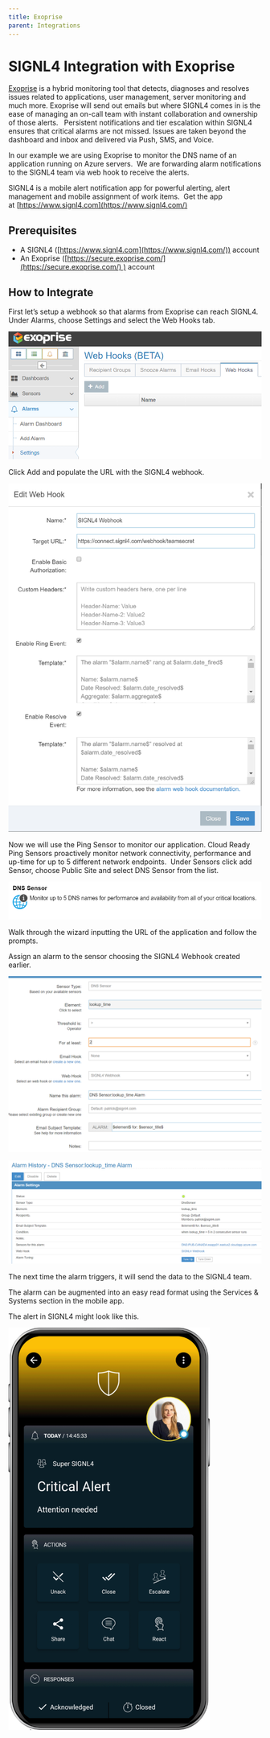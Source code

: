 ```yaml
---
title: Exoprise
parent: Integrations
---
```


# SIGNL4 Integration with Exoprise

[Exoprise](https://secure.exoprise.com/) is a hybrid monitoring tool that detects, diagnoses and resolves issues related to applications, user management, server monitoring and much more. Exoprise will send out emails but where SIGNL4 comes in is the ease of managing an on-call team with instant collaboration and ownership of those alerts.   Persistent notifications and tier escalation within SIGNL4 ensures that critical alarms are not missed. Issues are taken beyond the dashboard and inbox and delivered via Push, SMS, and Voice.

In our example we are using Exoprise to monitor the DNS name of an application running on Azure servers.  We are forwarding alarm notifications to the SIGNL4 team via web hook to receive the alerts.

SIGNL4 is a mobile alert notification app for powerful alerting, alert management and mobile assignment of work items.  Get the app at [https://www.signl4.com](https://www.signl4.com/)

## Prerequisites

- A SIGNL4 ([https://www.signl4.com](https://www.signl4.com/)) account
- An Exoprise ([https://secure.exoprise.com/](https://secure.exoprise.com/) ) account

## How to Integrate

First let’s setup a webhook so that alarms from Exoprise can reach SIGNL4. Under Alarms, choose Settings and select the Web Hooks tab.

![Exoprise Webhook 1](exoprise-webhook-1.png)

Click Add and populate the URL with the SIGNL4 webhook.

![Exoprise Webhook 2](exoprise-webhook-2.png)

Now we will use the Ping Sensor to monitor our application. Cloud Ready Ping Sensors proactively monitor network connectivity, performance and up-time for up to 5 different network endpoints.  Under Sensors click add Sensor, choose Public Site and select DNS Sensor from the list.

![Exoprise Ping](exoprise-ping.png)

Walk through the wizard inputting the URL of the application and follow the prompts.

Assign an alarm to the sensor choosing the SIGNL4 Webhook created earlier.

![Exoprise Alarm 1](exoprise-alarm-1.png)

![Exoprise Alarm 2](exoprise-alarm-2.png)

The next time the alarm triggers, it will send the data to the SIGNL4 team.

The alarm can be augmented into an easy read format using the Services & Systems section in the mobile app.

The alert in SIGNL4 might look like this.

![SIGNL4 Alert](signl4-alert.png)
